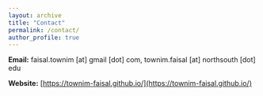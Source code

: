 ```yaml
---
layout: archive
title: "Contact"
permalink: /contact/
author_profile: true
---
```

**Email:** faisal.townim [at] gmail [dot] com, townim.faisal [at] northsouth [dot] edu

**Website:** [https://townim-faisal.github.io/](https://townim-faisal.github.io/)
